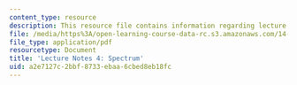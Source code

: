 ```yaml
---
content_type: resource
description: This resource file contains information regarding lecture 4.
file: /media/https%3A/open-learning-course-data-rc.s3.amazonaws.com/14-384-time-series-analysis-fall-2013/a2e7127c2bbf8733ebaa6cbed8eb18fc_MIT14_384F13_lec4.pdf
file_type: application/pdf
resourcetype: Document
title: 'Lecture Notes 4: Spectrum'
uid: a2e7127c-2bbf-8733-ebaa-6cbed8eb18fc
---
```

